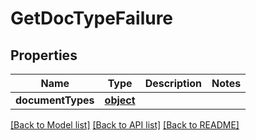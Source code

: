 # GetDocTypeFailure

## Properties
Name | Type | Description | Notes
------------ | ------------- | ------------- | -------------
**documentTypes** | [**object**](.md) |  | 

[[Back to Model list]](../README.md#documentation-for-models) [[Back to API list]](../README.md#documentation-for-api-endpoints) [[Back to README]](../README.md)


